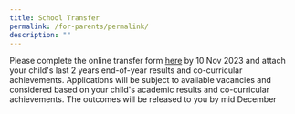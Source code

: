 ```yaml
---
title: School Transfer
permalink: /for-parents/permalink/
description: ""
---
```

Please complete the online transfer form [here](https://go.gov.sg/ytssschooltransfer) by 10 Nov 2023 and attach your child's last 2 years end-of-year results and co-curricular achievements.  Applications will be subject to available vacancies and considered based on your child's academic results and co-curricular achievements.  The outcomes will be released to you by mid December